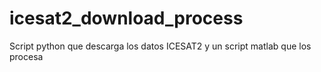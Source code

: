 # icesat2_download_process
Script python que descarga los datos ICESAT2 y un script matlab que los procesa 
